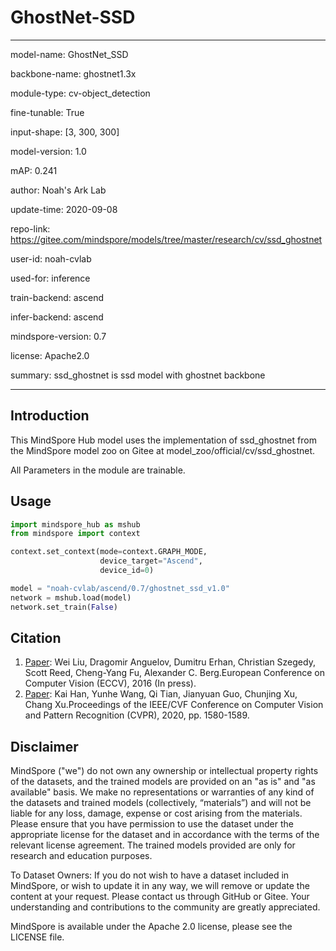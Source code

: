 # GhostNet-SSD

---

model-name: GhostNet_SSD

backbone-name: ghostnet1.3x

module-type: cv-object_detection

fine-tunable: True

input-shape: [3, 300, 300]

model-version: 1.0

mAP: 0.241

author: Noah's Ark Lab

update-time: 2020-09-08

repo-link: <https://gitee.com/mindspore/models/tree/master/research/cv/ssd_ghostnet>

user-id: noah-cvlab

used-for: inference

train-backend: ascend

infer-backend: ascend

mindspore-version: 0.7

license: Apache2.0

summary: ssd_ghostnet is ssd model with ghostnet backbone

---

## Introduction

This MindSpore Hub model uses the implementation of ssd_ghostnet from the MindSpore model zoo on Gitee at model_zoo/official/cv/ssd_ghostnet.

All Parameters in the module are trainable.

## Usage

```python
import mindspore_hub as mshub
from mindspore import context

context.set_context(mode=context.GRAPH_MODE,
                    device_target="Ascend",
                    device_id=0)

model = "noah-cvlab/ascend/0.7/ghostnet_ssd_v1.0"
network = mshub.load(model)
network.set_train(False)

```

## Citation

1. [Paper](https://arxiv.org/abs/1512.02325):   Wei Liu, Dragomir Anguelov, Dumitru Erhan, Christian Szegedy, Scott Reed, Cheng-Yang Fu, Alexander C. Berg.European Conference on Computer Vision (ECCV), 2016 (In press).
2. [Paper](https://openaccess.thecvf.com/content_CVPR_2020/html/Han_GhostNet_More_Features_From_Cheap_Operations_CVPR_2020_paper.html):   Kai Han, Yunhe Wang, Qi Tian, Jianyuan Guo, Chunjing Xu, Chang Xu.Proceedings of the IEEE/CVF Conference on Computer Vision and Pattern Recognition (CVPR), 2020, pp. 1580-1589.

## Disclaimer

MindSpore ("we") do not own any ownership or intellectual property rights of the datasets, and the trained models are provided on an "as is" and "as available" basis. We make no representations or warranties of any kind of the datasets and trained models (collectively, “materials”) and will not be liable for any loss, damage, expense or cost arising from the materials. Please ensure that you have permission to use the dataset under the appropriate license for the dataset and in accordance with the terms of the relevant license agreement. The trained models provided are only for research and education purposes.

To Dataset Owners: If you do not wish to have a dataset included in MindSpore, or wish to update it in any way, we will remove or update the content at your request. Please contact us through GitHub or Gitee. Your understanding and contributions to the community are greatly appreciated.

MindSpore is available under the Apache 2.0 license, please see the LICENSE file.